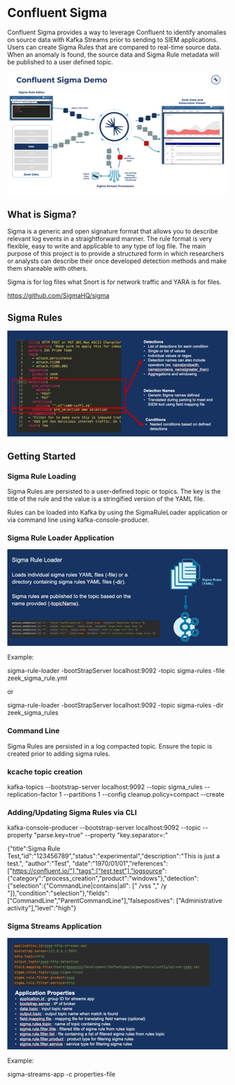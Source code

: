 # Confluent Sigma
Confluent Sigma provides a way to leverage Confluent to identify anomalies on source data with Kafka Streams prior to 
sending to SIEM applications. Users can create Sigma Rules that are compared to real-time source data. When an anomaly 
is found, the source data and Sigma Rule metadata will be published to a user defined topic.

![alt text](images/overview.png "Overview")

## What is Sigma?
Sigma is a generic and open signature format that allows you to describe relevant log events in a straightforward 
manner. The rule format is very flexible, easy to write and applicable to any type of log file. The main purpose of 
this project is to provide a structured form in which researchers or analysts can describe their once developed 
detection methods and make them shareable with others.

Sigma is for log files what Snort is for network traffic and YARA is for files.

https://github.com/SigmaHQ/sigma

## Sigma Rules
![alt text](images/sigma_rule.png "Sigma Rule")

## Getting Started
### Sigma Rule Loading
Sigma Rules are persisted to a user-defined topic or topics. The key is the title of the rule and the value is a
stringified version of the YAML file.

Rules can be loaded into Kafka by using the SigmaRuleLoader application or via command line using kafka-console-producer.

### Sigma Rule Loader Application
![alt text](images/rule_loader.png "Sigma Rule Loader")

Example: 

sigma-rule-loader -bootStrapServer localhost:9092 -topic sigma-rules -file zeek_sigma_rule.yml

or

sigma-rule-loader -bootStrapServer localhost:9092 -topic sigma-rules -dir zeek_sigma_rules

### Command Line
Sigma Rules are persisted in a log compacted topic. Ensure the topic is created prior to adding sigma rules.

### kcache topic creation
kafka-topics --bootstrap-server localhost:9092 --topic sigma_rules --replication-factor 1 --partitions 1 
--config cleanup.policy=compact --create

### Adding/Updating Sigma Rules via CLI
kafka-console-producer --bootstrap-server localhost:9092 --topic <topic-name> --property "parse.key=true" 
--property "key.separator=:"

{"title":Sigma Rule Test,"id":"123456789","status":"experimental","description":"This is just a test.", 
"author":"Test", "date":"1970/01/01","references":["https://confluent.io/"],"tags":["test.test"],"logsource": 
{"category":"process_creation","product":"windows"},"detection":{"selection":{"CommandLine|contains|all":
[" /vss "," /y "]},"condition":"selection"},"fields":["CommandLine","ParentCommandLine"],"falsepositives":
["Administrative activity"],"level":"high"}


### Sigma Streams Application
![alt text](images/streams_app.png "Sigma Streams App")

Example:

sigma-streams-app -c properties-file